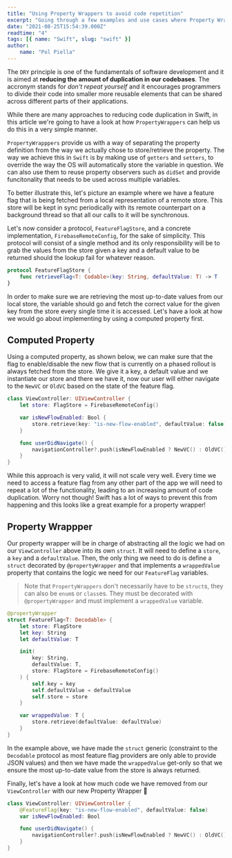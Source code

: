 ```yaml
---
title: "Using Property Wrappers to avoid code repetition"
excerpt: "Going through a few examples and use cases where Property Wrappers can come in handy to avoid code repetition"
date: "2021-08-25T15:54:39.000Z"
readtime: "4"
tags: [{ name: "Swift", slug: "swift" }]
author:
    name: "Pol Piella"
---
```


The `DRY` principle is one of the fundamentals of software development and it is aimed at **reducing the amount of duplication in our codebases**. The accronym stands for _don't repeat yourself_ and it encourages programmers to divide their code into smaller more reusable elements that can be shared across different parts of their applications.

While there are many approaches to reducing code duplication in Swift, in this article we're going to have a look at how `PropertyWrappers` can help us do this in a very simple manner.

`PropertyWrapppers` provide us with a way of separating the property definition from the way we actually chose to store/retrieve the property. The way we achieve this in `Swift` is by making use of `getters` and `setters`, to override the way the OS will automatically store the variable in question. We can also use them to reuse property observers such as `didSet` and provide funcitonality that needs to be used across multiple variables.

To better illustrate this, let's picture an example where we have a feature flag that is being fetched from a local representation of a remote store. This store will be kept in sync periodically with its remote counterpart on a background thread so that all our calls to it will be synchronous.

Let's now consider a protocol, `FeatureFlagStore`, and a concrete implementation, `FirebaseRemoteConfig`, for the sake of simplicity. This protocol will consist of a single method and its only responsibility will be to grab the values from the store given a key and a default value to be returned should the lookup fail for whatever reason.

```swift
protocol FeatureFlagStore {
    func retrieveFlag<T: Codable>(key: String, defaultValue: T) -> T
}
```

In order to make sure we are retrieving the most up-to-date values from our local store, the variable should go and fetch the correct value for the given key from the store every single time it is accessed. Let's have a look at how we would go about implementing by using a computed property first.

## Computed Property

Using a computed property, as shown below, we can make sure that the flag to enable/disable the new flow that is currently on a phased rollout is always fetched from the store. We give it a key, a default value and we instantiate our store and there we have it, now our user will either navigate to the `NewVC` or `OldVC` based on the state of the feature flag.

```swift
class ViewController: UIViewController {
    let store: FlagStore = FirebaseRemoteConfig()

    var isNewFlowEnabled: Bool {
        store.retrieve(key: "is-new-flow-enabled", defaultValue: false)
    }

    func userDidNavigate() {
        navigationController?.push(isNewFlowEnabled ? NewVC() : OldVC())
    }
}
```

While this approach is very valid, it will not scale very well. Every time we need to access a feature flag from any other part of the app we will need to repeat a lot of the functionality, leading to an increasing amount of code duplication. Worry not though! Swift has a lot of ways to prevent this from happening and this looks like a great example for a property wrapper!

## Property Wrappper

Our property wrapper will be in charge of abstracting all the logic we had on our `ViewController` above into its own `struct`. It will need to define a `store`, a `key` and a `defaultValue`. Then, the only thing we need to do is define a `struct` decorated by `@propertyWrapper` and that implements a `wrappedValue` property that contains the logic we need for our `FeatureFlag` variables.

> Note that `PropertyWrappers` don't necessarily have to be `struct`s, they can also be `enum`s or `class`es. They must be decorated with `@propertyWrapper` and must implement a `wrappedValue` variable.

```swift
@propertyWrapper
struct FeatureFlag<T: Decodable> {
    let store: FlagStore
    let key: String
    let defaultValue: T

    init(
        key: String,
        defaultValue: T,
        store: FlagStore = FirebaseRemoteConfig()
    ) {
        self.key = key
        self.defaultValue = defaultValue
        self.store = store
    }

    var wrappedValue: T {
        store.retrieve(defaultValue: defaultValue)
    }
}
```

In the example above, we have made the `struct` generic (constraint to the `Decodable` protocol as most feature flag providers are only able to provide JSON values) and then we have made the `wrappedValue` get-only so that we ensure the most up-to-date value from the store is always returned.

Finally, let's have a look at how much code we have removed from our `ViewController` with our new Property Wrapper 🤩

```swift
class ViewController: UIViewController {
    @FeatureFlag(key: "is-new-flow-enabled", defaultValue: false)
    var isNewFlowEnabled: Bool

    func userDidNavigate() {
        navigationController?.push(isNewFlowEnabled ? NewVC() : OldVC())
    }
}
```
